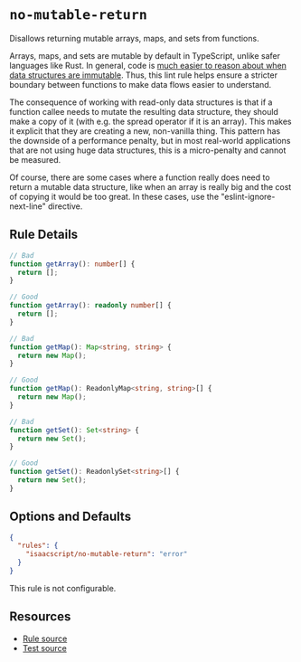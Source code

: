 # `no-mutable-return`

Disallows returning mutable arrays, maps, and sets from functions.

Arrays, maps, and sets are mutable by default in TypeScript, unlike safer languages like Rust. In general, code is [much easier to reason about when data structures are immutable](https://stackoverflow.com/questions/441309/why-are-mutable-structs-evil). Thus, this lint rule helps ensure a stricter boundary between functions to make data flows easier to understand.

The consequence of working with read-only data structures is that if a function callee needs to mutate the resulting data structure, they should make a copy of it (with e.g. the spread operator if it is an array). This makes it explicit that they are creating a new, non-vanilla thing. This pattern has the downside of a performance penalty, but in most real-world applications that are not using huge data structures, this is a micro-penalty and cannot be measured.

Of course, there are some cases where a function really does need to return a mutable data structure, like when an array is really big and the cost of copying it would be too great. In these cases, use the "eslint-ignore-next-line" directive.

## Rule Details

```ts
// Bad
function getArray(): number[] {
  return [];
}

// Good
function getArray(): readonly number[] {
  return [];
}

// Bad
function getMap(): Map<string, string> {
  return new Map();
}

// Good
function getMap(): ReadonlyMap<string, string>[] {
  return new Map();
}

// Bad
function getSet(): Set<string> {
  return new Set();
}

// Good
function getSet(): ReadonlySet<string>[] {
  return new Set();
}
```

## Options and Defaults

```json
{
  "rules": {
    "isaacscript/no-mutable-return": "error"
  }
}
```

This rule is not configurable.

## Resources

- [Rule source](../../src/rules/no-mutable-return.ts)
- [Test source](../../tests/rules/no-mutable-return.test.ts)
